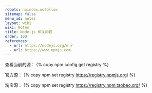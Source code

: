 ```yaml
---
robots: noindex,nofollow
sitemap: false
menu_id: notes
layout: wiki
wiki: Notes
title: Node.js 相关问题
order: 100
references:
  - url: https://nodejs.org/en/
  - url: https://www.npmjs.com
---
```


查看当前的源：
{% copy npm config get registry %}

官方源：
{% copy npm set registry https://registry.npmjs.org/ %}

淘宝源：
{% copy npm set registry https://registry.npm.taobao.org/ %}
